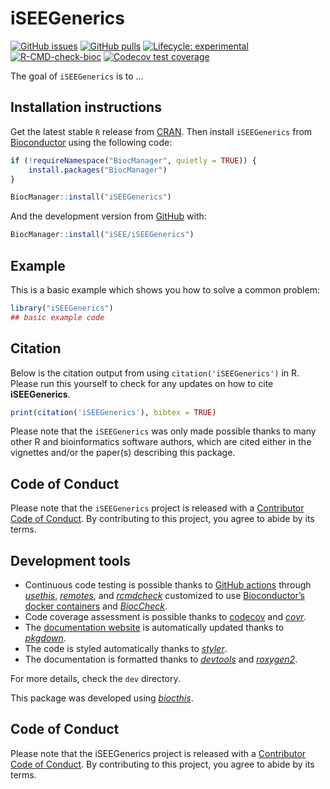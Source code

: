 
<!-- README.md is generated from README.Rmd. Please edit that file -->

# iSEEGenerics

<!-- badges: start -->

[![GitHub
issues](https://img.shields.io/github/issues/iSEE/iSEEGenerics)](https://github.com/iSEE/iSEEGenerics/issues)
[![GitHub
pulls](https://img.shields.io/github/issues-pr/iSEE/iSEEGenerics)](https://github.com/iSEE/iSEEGenerics/pulls)
[![Lifecycle:
experimental](https://img.shields.io/badge/lifecycle-experimental-orange.svg)](https://lifecycle.r-lib.org/articles/stages.html#experimental)
[![R-CMD-check-bioc](https://github.com/iSEE/iSEEGenerics/workflows/R-CMD-check-bioc/badge.svg)](https://github.com/iSEE/iSEEGenerics/actions)
[![Codecov test
coverage](https://codecov.io/gh/iSEE/iSEEGenerics/branch/main/graph/badge.svg)](https://app.codecov.io/gh/iSEE/iSEEGenerics?branch=main)
<!-- badges: end -->

The goal of `iSEEGenerics` is to …

## Installation instructions

Get the latest stable `R` release from
[CRAN](http://cran.r-project.org/). Then install `iSEEGenerics` from
[Bioconductor](http://bioconductor.org/) using the following code:

``` r
if (!requireNamespace("BiocManager", quietly = TRUE)) {
    install.packages("BiocManager")
}

BiocManager::install("iSEEGenerics")
```

And the development version from
[GitHub](https://github.com/iSEE/iSEEGenerics) with:

``` r
BiocManager::install("iSEE/iSEEGenerics")
```

## Example

This is a basic example which shows you how to solve a common problem:

``` r
library("iSEEGenerics")
## basic example code
```

## Citation

Below is the citation output from using `citation('iSEEGenerics')` in R.
Please run this yourself to check for any updates on how to cite
**iSEEGenerics**.

``` r
print(citation('iSEEGenerics'), bibtex = TRUE)
```

Please note that the `iSEEGenerics` was only made possible thanks to
many other R and bioinformatics software authors, which are cited either
in the vignettes and/or the paper(s) describing this package.

## Code of Conduct

Please note that the `iSEEGenerics` project is released with a
[Contributor Code of
Conduct](http://bioconductor.org/about/code-of-conduct/). By
contributing to this project, you agree to abide by its terms.

## Development tools

-   Continuous code testing is possible thanks to [GitHub
    actions](https://www.tidyverse.org/blog/2020/04/usethis-1-6-0/)
    through *[usethis](https://CRAN.R-project.org/package=usethis)*,
    *[remotes](https://CRAN.R-project.org/package=remotes)*, and
    *[rcmdcheck](https://CRAN.R-project.org/package=rcmdcheck)*
    customized to use [Bioconductor’s docker
    containers](https://www.bioconductor.org/help/docker/) and
    *[BiocCheck](https://bioconductor.org/packages/3.15/BiocCheck)*.
-   Code coverage assessment is possible thanks to
    [codecov](https://codecov.io/gh) and
    *[covr](https://CRAN.R-project.org/package=covr)*.
-   The [documentation website](http://iSEE.github.io/iSEEGenerics) is
    automatically updated thanks to
    *[pkgdown](https://CRAN.R-project.org/package=pkgdown)*.
-   The code is styled automatically thanks to
    *[styler](https://CRAN.R-project.org/package=styler)*.
-   The documentation is formatted thanks to
    *[devtools](https://CRAN.R-project.org/package=devtools)* and
    *[roxygen2](https://CRAN.R-project.org/package=roxygen2)*.

For more details, check the `dev` directory.

This package was developed using
*[biocthis](https://bioconductor.org/packages/3.15/biocthis)*.

## Code of Conduct

Please note that the iSEEGenerics project is released with a
[Contributor Code of
Conduct](http://bioconductor.org/about/code-of-conduct/). By
contributing to this project, you agree to abide by its terms.
